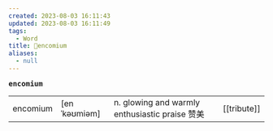 ```yaml
---
created: 2023-08-03 16:11:43
updated: 2023-08-03 16:11:49
tags:
  - Word
title: 📖encomium
aliases:
  - null
---
```


<pre><strong>encomium</strong></pre>
|   |   |   |   |
|---|---|---|---|
|encomium|[enˈkəʊmiəm]|n. glowing and warmly enthusiastic praise 赞美|[[tribute]]|